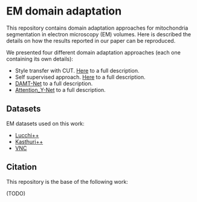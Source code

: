 # EM domain adaptation
                                                                                                                        
This repository contains domain adaptation approaches for mitochondria segmentation in electron microscopy (EM) volumes.
Here is described the details on how the results reported in our paper can be reproduced. 

We presented four different domain adaptation approaches (each one containing its own details):

- Style transfer with CUT. [Here](CUT) to a full description.
- Self supervised approach. [Here](SSL) to a full description.
- [DAMT-Net](DAMT-Net) to a full description.
- [Attention_Y-Net](Attention_Y-Net) to a full description.

## Datasets

EM datasets used on this work:
- [Lucchi++](https://sites.google.com/view/connectomics/ "Lucchi++")
- [Kasthuri++](https://sites.google.com/view/connectomics/ "Kasthuri++")
- [VNC](https://github.com/unidesigner/groundtruth-drosophila-vnc "VNC")

## Citation                                                                                                             
                                                                                                                        
This repository is the base of the following work:                                                                      
    
(TODO)
